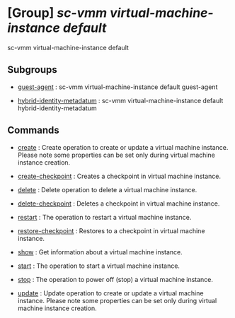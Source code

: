 # [Group] _sc-vmm virtual-machine-instance default_

sc-vmm virtual-machine-instance default

## Subgroups

- [guest-agent](/Commands/sc-vmm/virtual-machine-instance/default/guest-agent/readme.md)
: sc-vmm virtual-machine-instance default guest-agent

- [hybrid-identity-metadatum](/Commands/sc-vmm/virtual-machine-instance/default/hybrid-identity-metadatum/readme.md)
: sc-vmm virtual-machine-instance default hybrid-identity-metadatum

## Commands

- [create](/Commands/sc-vmm/virtual-machine-instance/default/_create.md)
: Create operation to create or update a virtual machine instance. Please note some properties can be set only during virtual machine instance creation.

- [create-checkpoint](/Commands/sc-vmm/virtual-machine-instance/default/_create-checkpoint.md)
: Creates a checkpoint in virtual machine instance.

- [delete](/Commands/sc-vmm/virtual-machine-instance/default/_delete.md)
: Delete operation to delete a virtual machine instance.

- [delete-checkpoint](/Commands/sc-vmm/virtual-machine-instance/default/_delete-checkpoint.md)
: Deletes a checkpoint in virtual machine instance.

- [restart](/Commands/sc-vmm/virtual-machine-instance/default/_restart.md)
: The operation to restart a virtual machine instance.

- [restore-checkpoint](/Commands/sc-vmm/virtual-machine-instance/default/_restore-checkpoint.md)
: Restores to a checkpoint in virtual machine instance.

- [show](/Commands/sc-vmm/virtual-machine-instance/default/_show.md)
: Get information about a virtual machine instance.

- [start](/Commands/sc-vmm/virtual-machine-instance/default/_start.md)
: The operation to start a virtual machine instance.

- [stop](/Commands/sc-vmm/virtual-machine-instance/default/_stop.md)
: The operation to power off (stop) a virtual machine instance.

- [update](/Commands/sc-vmm/virtual-machine-instance/default/_update.md)
: Update operation to create or update a virtual machine instance. Please note some properties can be set only during virtual machine instance creation.
